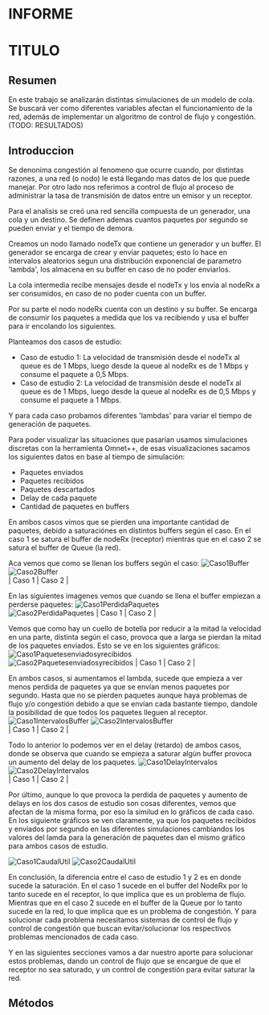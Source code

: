 # INFORME

# TITULO

## Resumen
En este trabajo se analizarán distintas simulaciones de un modelo de cola. Se buscará ver como diferentes variables afectan el funcionamiento de la red, además de implementar un algoritmo de control de flujo y congestión. 
(TODO: RESULTADOS)


## Introduccion 
Se denonima congestión al fenomeno que ocurre cuando, por distintas razones, a una red (o nodo) le está llegando mas datos de los que puede manejar. Por otro lado nos referimos a control de flujo al proceso de administrar la tasa de transmisión de datos entre un emisor y un receptor.

Para el analisis se creó una red sencilla compuesta de un generador, una cola y un destino. Se definen ademas cuantos paquetes por segundo se pueden enviar y el tiempo de demora. 

Creamos un nodo llamado nodeTx que contiene un generador y un buffer. El generador se encarga de crear y enviar paquetes; esto lo hace en intervalos aleatorios segun una distribución exponencial de parametro 'lambda', los almacena en su buffer en caso de no poder enviarlos.

La cola intermedia recibe mensajes desde el nodeTx y los envia al nodeRx a ser consumidos, en caso de no poder cuenta con un buffer.

Por su parte el nodo nodeRx cuenta con un destino y su buffer. Se encarga de consumir los paquetes a medida que los va recibiendo y usa el buffer para ir encolando los siguientes.  

Planteamos dos casos de estudio:
* Caso de estudio 1: La velocidad de transmisión desde el nodeTx al queue es de 1 Mbps, luego desde la queue al nodeRx es de 1 Mbps y consume el paquete a 0,5 Mbps.
* Caso de estudio 2: La velocidad de transmisión desde el nodeTx al queue es de 1 Mbps, luego desde la queue al nodeRx es de 0,5 Mbps y consume el paquete a 1 Mbps.

Y para cada caso probamos diferentes 'lambdas' para variar el tiempo de generación de paquetes.

Para poder visualizar las situaciones que pasarian usamos simulaciones discretas con la herramienta Omnet++, de esas visualizaciones sacamos los siguientes datos en base al tiempo de simulación:
* Paquetes enviados
* Paquetes recibidos
* Paquetes descartados
* Delay de cada paquete
* Cantidad de paquetes en buffers

En ambos casos vimos que se pierden una importante cantidad de paquetes, debido a saturaciónes en distintos buffers según el caso. En el caso 1 se satura el buffer de nodeRx (receptor) mientras que en el caso 2 se satura el buffer de Queue (la red). 

Aca vemos que como se llenan los buffers según el caso:
![Caso1Buffer](casosLab3/caso1/0.1/caso1_Buffers.png)  
![Caso2Buffer](casosLab3/caso2/0.1/caso2_Buffers.png)  
| Caso 1 |  Caso 2 |



En las siguientes imagenes vemos que cuando se llena el buffer empiezan a perderse paquetes:
![Caso1PerdidaPaquetes](casosLab3/caso1/0.1/caso1_0.1_perdidosrelacionbuffer.png)  
![Caso2PerdidaPaquetes](casosLab3/caso2/0.1/caso2_0.1_BufferPaquetesPerdidos.png) 
| Caso 1 |  Caso 2 |

Vemos que como hay un cuello de botella por reducir a la mitad la velocidad en una parte, distinta según el caso, provoca que a larga se pierdan la mitad de los paquetes enviados. Esto se ve en los siguientes gráficos:
![Caso1Paquetesenviadosyrecibidos](casosLab3/caso1/0.1/caso1_0.1_Barrapaquetesenviadosyrecibidos.png)  
![Caso2Paquetesenviadosyrecibidos](casosLab3/caso2/0.1/caso2_0.1_Barrapaquetesrecibidosyenviados.png) 
| Caso 1 |  Caso 2 |

En ambos casos, si aumentamos el lambda, sucede que empieza a ver menos perdida de paquetes ya que se envían menos paquetes por segundo. Hasta que no se pierden paquetes aunque haya problemas de flujo y/o congestión debido a que se envían cada bastante tiempo, dandole la posibilidad de que todos los paquetes lleguen al receptor.  
![Caso1IntervalosBuffer](casosLab3/caso1/caso1_comparacionintervalosBuffer.png) 
![Caso2IntervalosBuffer](casosLab3/caso2/caso2_queueBufferIntervalos.png)   
| Caso 1 |  Caso 2 |

Todo lo anterior lo podemos ver en el delay (retardo) de ambos casos, donde se observa que cuando se empieza a saturar algún buffer provoca un aumento del delay de los paquetes.
![Caso1DelayIntervalos](casosLab3/caso1/caso1_comparacionDelays.png)  
![Caso2DelayIntervalos](casosLab3/caso2/Caso2_delayIntervalos.png)   
| Caso 1 |  Caso 2 |

Por último, aunque lo que provoca la perdida de paquetes y aumento de delays en los dos casos de estudio son cosas diferentes, vemos que afectan de la misma forma, por eso la similud en lo gráficos de cada caso. En los siguiente gráficos se ven claramente, ya que los paquetes recibidos y envíados por segundo en las diferentes simulaciones cambiandos los valores del lamda para la generación de paquetes dan el mismo gráfico para ambos casos de estudio.

![Caso1CaudalUtil](casosLab3/caso1/caso1_caudalutil.png "Caso 1") 
![Caso2CaudalUtil](casosLab3/caso2/caso2_caudalutil.png "Caso 2")

En conclusión, la diferencia entre el caso de estudio 1 y 2 es en donde sucede la saturación. En el caso 1 sucede en el buffer del NodeRx por lo tanto sucede en el receptor, lo que implica que es un problema de flujo. Mientras que en el caso 2 sucede en el buffer de la Queue por lo tanto sucede en la red, lo que implica que es un problema de congestión. Y para solucionar cada problema necesitamos sistemas de control de flujo y control de congestión que buscan evitar/solucionar los respectivos problemas mencionados de cada caso.

Y en las siguientes secciones vamos a dar nuestro aporte para solucionar estos problemas, dando un control de flujo que se encargue de que el receptor no sea saturado, y un control de congestión para evitar saturar la red.

## Métodos
